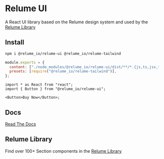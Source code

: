 # Relume UI

A React UI library based on the Relume design system and used by the [Relume Library](https://www.relume.io/react/components)

## Install

```bash
npm i @relume_io/relume-ui @relume_io/relume-tailwind
```

```js
module.exports = {
  content: ["./node_modules/@relume_io/relume-ui/dist/**/*.{js,ts,jsx,tsx}"],
  presets: [require("@relume_io/relume-tailwind")],
};
```

```tsx
import * as React from "react";
import { Button } from "@relume_io/relume-ui";

<Button>Buy Now</Button>;
```

## Docs

[Read The Docs](https://react-docs.relume.io/)

## Relume Library

Find over 100+ Section components in the [Relume Library](https://www.relume.io/react/components)
